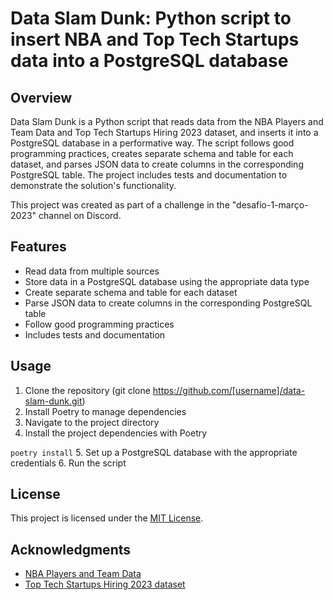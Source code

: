 # Data Slam Dunk: Python script to insert NBA and Top Tech Startups data into a PostgreSQL database

## Overview

Data Slam Dunk is a Python script that reads data from the NBA Players and Team Data and Top Tech Startups Hiring 2023 dataset, and inserts it into a PostgreSQL database in a performative way. The script follows good programming practices, creates separate schema and table for each dataset, and parses JSON data to create columns in the corresponding PostgreSQL table. The project includes tests and documentation to demonstrate the solution's functionality. 

This project was created as part of a challenge in the "desafio-1-março-2023" channel on Discord.

## Features

- Read data from multiple sources
- Store data in a PostgreSQL database using the appropriate data type
- Create separate schema and table for each dataset
- Parse JSON data to create columns in the corresponding PostgreSQL table
- Follow good programming practices
- Includes tests and documentation

## Usage

1. Clone the repository (git clone https://github.com/[username]/data-slam-dunk.git)
2. Install Poetry to manage dependencies
3. Navigate to the project directory
4. Install the project dependencies with Poetry

```poetry install```
5. Set up a PostgreSQL database with the appropriate credentials
6. Run the script

## License

This project is licensed under the [MIT License](https://github.com/jguilhermemv/data-slam-dunk/blob/main/LICENSE).

## Acknowledgments

- [NBA Players and Team Data](https://www.kaggle.com/datasets/loganlauton/nba-players-and-team-data)
- [Top Tech Startups Hiring 2023 dataset](https://www.kaggle.com/datasets/chickooo/top-tech-startups-hiring-2023?select=json_data.json)


